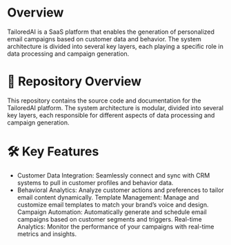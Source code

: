 # Overview 
TailoredAI is a SaaS platform that enables the generation of personalized email campaigns based on customer data and behavior. The system architecture is divided into several key layers, each playing a specific role in data processing and campaign generation.

# 📂 Repository Overview
This repository contains the source code and documentation for the TailoredAI platform. The system architecture is modular, divided into several key layers, each responsible for different aspects of data processing and campaign generation.


# 🛠️ Key Features
- Customer Data Integration: Seamlessly connect and sync with CRM systems to pull in customer profiles and behavior data.
- Behavioral Analytics: Analyze customer actions and preferences to tailor email content dynamically.
Template Management: Manage and customize email templates to match your brand’s voice and design.
Campaign Automation: Automatically generate and schedule email campaigns based on customer segments and triggers.
Real-time Analytics: Monitor the performance of your campaigns with real-time metrics and insights.


